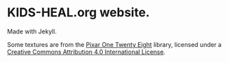 # KIDS-HEAL.org website.

Made with Jekyll.

Some textures are from the [Pixar One Twenty Eight](https://community.renderman.pixar.com/article/114/library-pixar-one-twenty-eight.html) library, licensed under a [Creative Commons Attribution 4.0 International License]( https://creativecommons.org/licenses/by/4.0/).
